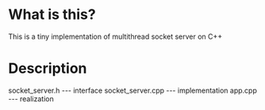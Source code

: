 # What is this?
This is a tiny implementation of multithread socket server on C++

# Description

socket_server.h   --- interface
socket_server.cpp --- implementation 
app.cpp           --- realization  
